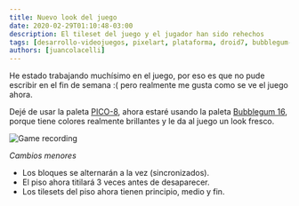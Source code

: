 ```yaml
---
title: Nuevo look del juego
date: 2020-02-29T01:10:48-03:00
description: El tileset del juego y el jugador han sido rehechos
tags: [desarrollo-videojuegos, pixelart, plataforma, droid7, bubblegum-16]
authors: [juancolacelli]
---
```


He estado trabajando muchísimo en el juego, por eso es que no pude escribir en el fin de semana :( pero realmente me gusta como se ve el juego ahora.

Dejé de usar la paleta [PICO-8](https://lospec.com/palette-list/pico-8), ahora estaré usando la paleta [Bubblegum 16](https://lospec.com/palette-list/bubblegum-16), porque tiene colores realmente brillantes y le da al juego un look fresco.

![Game recording](recording.gif)

*Cambios menores*
- Los bloques se alternarán a la vez (sincronizados).
- El piso ahora titilará 3 veces antes de desaparecer.
- Los tilesets del piso ahora tienen principio, medio y fin.
